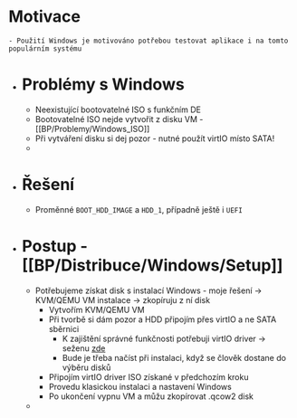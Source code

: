 # Motivace
	- Použití Windows je motivováno potřebou testovat aplikace i na tomto populárním systému
- # Problémy s Windows
	- Neexistující bootovatelné ISO s funkčním DE
	- Bootovatelné ISO nejde vytvořit z disku VM - [[BP/Problemy/Windows_ISO]]
	- Při vytváření disku si dej pozor - nutné použít virtIO místo SATA!
	-
- # Řešení
	- Proměnné `BOOT_HDD_IMAGE` a `HDD_1`, případně ještě i `UEFI`
- # Postup - [[BP/Distribuce/Windows/Setup]]
	- Potřebujeme získat disk s instalací Windows - moje řešení -> KVM/QEMU VM instalace -> zkopíruju z ní disk
		- Vytvořím KVM/QEMU VM
		- Při tvorbě si dám pozor a HDD připojím přes virtIO a ne SATA sběrnici
			- K zajištění správné funkčnosti potřebuji virtIO driver -> seženu [zde](https://fedorapeople.org/groups/virt/virtio-win/direct-downloads/latest-virtio/virtio-win.iso)
			- Bude je třeba načíst při instalaci, když se člověk dostane do výběru disků
		- Připojím virtIO driver ISO získané v předchozím kroku
		- Provedu klasickou instalaci a nastavení Windows
		- Po ukončení vypnu VM a můžu zkopírovat .qcow2 disk
	-